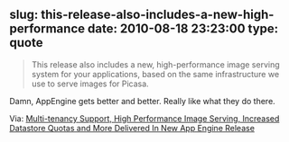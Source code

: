 slug: this-release-also-includes-a-new-high-performance
date: 2010-08-18 23:23:00
type: quote
---

> This release also includes a new, high-performance image serving system for your applications, based on the same infrastructure we use to serve images for Picasa.

Damn, AppEngine gets better and better. Really like what they do there.

 Via: [Multi-tenancy Support, High Performance Image Serving, Increased Datastore Quotas and More Delivered In New App Engine Release](http://googleappengine.blogspot.com/2010/08/multi-tenancy-support-high-performance_17.html)
